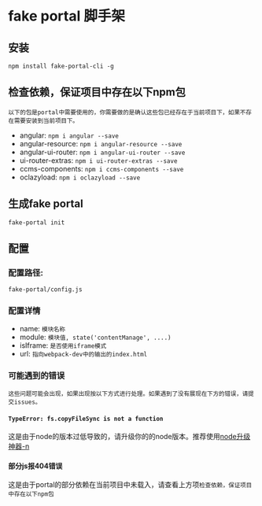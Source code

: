 # fake portal 脚手架

## 安装
```
npm install fake-portal-cli -g
```

## 检查依赖，保证项目中存在以下npm包
`
以下的包是portal中需要使用的，你需要做的是确认这些包已经存在于当前项目下，如果不存在需要安装到当前项目下。
`
- angular: `npm i angular --save`
- angular-resource: `npm i angular-resource --save`
- angular-ui-router: `npm i angular-ui-router --save`
- ui-router-extras: `npm i ui-router-extras --save`
- ccms-components: `npm i ccms-components --save`
- oclazyload: `npm i oclazyload --save`

## 生成fake portal
```
fake-portal init
```

## 配置
### 配置路径:
`fake-portal/config.js`

### 配置详情
- name: `模块名称`
- module: `模块值, state('contentManage', ....)`
- isIframe: `是否使用iframe模式`
- url: `指向webpack-dev中的输出的index.html`

### 可能遇到的错误
`
这些问题可能会出现，如果出现按以下方式进行处理。如果遇到了没有展现在下方的错误，请提交issues。
`
#### `TypeError: fs.copyFileSync is not a function`
这是由于node的版本过低导致的，请升级你的的node版本。推荐使用[node升级神器-n](https://www.lovejavascript.com/#!zone/blog/content.html?id=68)

#### 部分js报404错误
这是由于portal的部分依赖在当前项目中未载入，请查看上方项`检查依赖，保证项目中存在以下npm包`